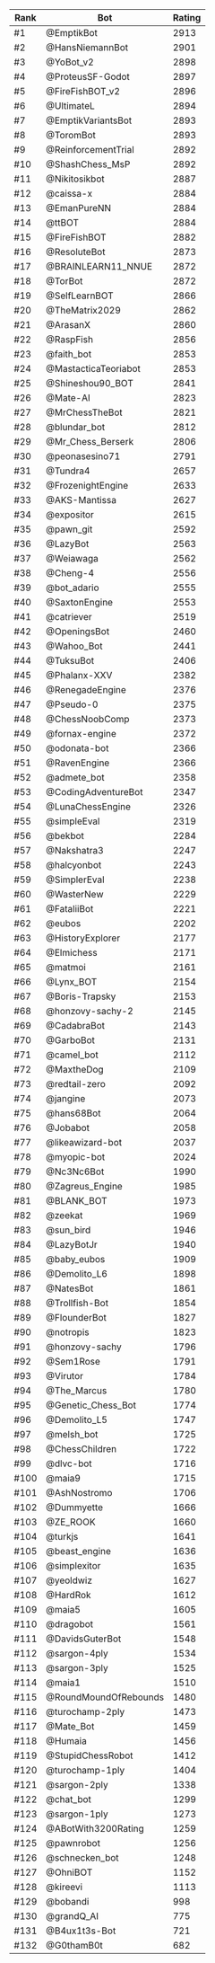 Rank|Bot|Rating
---|---|---
#1|@EmptikBot|2913
#2|@HansNiemannBot|2901
#3|@YoBot_v2|2898
#4|@ProteusSF-Godot|2897
#5|@FireFishBOT_v2|2896
#6|@UltimateL|2894
#7|@EmptikVariantsBot|2893
#8|@ToromBot|2893
#9|@ReinforcementTrial|2892
#10|@ShashChess_MsP|2892
#11|@Nikitosikbot|2887
#12|@caissa-x|2884
#13|@EmanPureNN|2884
#14|@ttBOT|2884
#15|@FireFishBOT|2882
#16|@ResoluteBot|2873
#17|@BRAINLEARN11_NNUE|2872
#18|@TorBot|2872
#19|@SelfLearnBOT|2866
#20|@TheMatrix2029|2862
#21|@ArasanX|2860
#22|@RaspFish|2856
#23|@faith_bot|2853
#24|@MastacticaTeoriabot|2853
#25|@Shineshou90_BOT|2841
#26|@Mate-AI|2823
#27|@MrChessTheBot|2821
#28|@blundar_bot|2812
#29|@Mr_Chess_Berserk|2806
#30|@peonasesino71|2791
#31|@Tundra4|2657
#32|@FrozenightEngine|2633
#33|@AKS-Mantissa|2627
#34|@expositor|2615
#35|@pawn_git|2592
#36|@LazyBot|2563
#37|@Weiawaga|2562
#38|@Cheng-4|2556
#39|@bot_adario|2555
#40|@SaxtonEngine|2553
#41|@catriever|2519
#42|@OpeningsBot|2460
#43|@Wahoo_Bot|2441
#44|@TuksuBot|2406
#45|@Phalanx-XXV|2382
#46|@RenegadeEngine|2376
#47|@Pseudo-0|2375
#48|@ChessNoobComp|2373
#49|@fornax-engine|2372
#50|@odonata-bot|2366
#51|@RavenEngine|2366
#52|@admete_bot|2358
#53|@CodingAdventureBot|2347
#54|@LunaChessEngine|2326
#55|@simpleEval|2319
#56|@bekbot|2284
#57|@Nakshatra3|2247
#58|@halcyonbot|2243
#59|@SimplerEval|2238
#60|@WasterNew|2229
#61|@FataliiBot|2221
#62|@eubos|2202
#63|@HistoryExplorer|2177
#64|@Elmichess|2171
#65|@matmoi|2161
#66|@Lynx_BOT|2154
#67|@Boris-Trapsky|2153
#68|@honzovy-sachy-2|2145
#69|@CadabraBot|2143
#70|@GarboBot|2131
#71|@camel_bot|2112
#72|@MaxtheDog|2109
#73|@redtail-zero|2092
#74|@jangine|2073
#75|@hans68Bot|2064
#76|@Jobabot|2058
#77|@likeawizard-bot|2037
#78|@myopic-bot|2024
#79|@Nc3Nc6Bot|1990
#80|@Zagreus_Engine|1985
#81|@BLANK_BOT|1973
#82|@zeekat|1969
#83|@sun_bird|1946
#84|@LazyBotJr|1940
#85|@baby_eubos|1909
#86|@Demolito_L6|1898
#87|@NatesBot|1861
#88|@Trollfish-Bot|1854
#89|@FlounderBot|1827
#90|@notropis|1823
#91|@honzovy-sachy|1796
#92|@Sem1Rose|1791
#93|@Virutor|1784
#94|@The_Marcus|1780
#95|@Genetic_Chess_Bot|1774
#96|@Demolito_L5|1747
#97|@melsh_bot|1725
#98|@ChessChildren|1722
#99|@dlvc-bot|1716
#100|@maia9|1715
#101|@AshNostromo|1706
#102|@Dummyette|1666
#103|@ZE_ROOK|1660
#104|@turkjs|1641
#105|@beast_engine|1636
#106|@simplexitor|1635
#107|@yeoldwiz|1627
#108|@HardRok|1612
#109|@maia5|1605
#110|@dragobot|1561
#111|@DavidsGuterBot|1548
#112|@sargon-4ply|1534
#113|@sargon-3ply|1525
#114|@maia1|1510
#115|@RoundMoundOfRebounds|1480
#116|@turochamp-2ply|1473
#117|@Mate_Bot|1459
#118|@Humaia|1456
#119|@StupidChessRobot|1412
#120|@turochamp-1ply|1404
#121|@sargon-2ply|1338
#122|@chat_bot|1299
#123|@sargon-1ply|1273
#124|@ABotWith3200Rating|1259
#125|@pawnrobot|1256
#126|@schnecken_bot|1248
#127|@OhniBOT|1152
#128|@kireevi|1113
#129|@bobandi|998
#130|@grandQ_AI|775
#131|@B4ux1t3s-Bot|721
#132|@G0thamB0t|682
